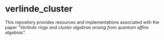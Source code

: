 # verlinde_cluster


This repository provides resources and implementations associated with the paper *"Verlinde rings and cluster algebras arising from quantum affine algebras".*
